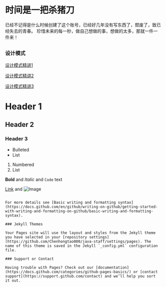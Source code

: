 # 时间是一把杀猪刀

已经不记得是什么时候创建了这个账号，已经好几年没有写东西了，颓废了，致已经失去的青春。
珍惜未来的每一秒，做自己想做的事，想做的太多，那就一件一件来！
## 



### 设计模式

[设计模式精讲1](http://c.biancheng.net/design_pattern/)

[设计模式精讲2](https://www.cnblogs.com/pony1223/p/7608955.html)

[设计模式精讲3](http://c.biancheng.net/design_pattern/)

# Header 1
## Header 2
### Header 3

- Bulleted
- List

1. Numbered
2. List

**Bold** and _Italic_ and `Code` text

[Link](url) and ![Image](src)
```

For more details see [Basic writing and formatting syntax](https://docs.github.com/en/github/writing-on-github/getting-started-with-writing-and-formatting-on-github/basic-writing-and-formatting-syntax).

### Jekyll Themes

Your Pages site will use the layout and styles from the Jekyll theme you have selected in your [repository settings](https://github.com/Chenhongtao000/java-staff/settings/pages). The name of this theme is saved in the Jekyll `_config.yml` configuration file.

### Support or Contact

Having trouble with Pages? Check out our [documentation](https://docs.github.com/categories/github-pages-basics/) or [contact support](https://support.github.com/contact) and we’ll help you sort it out.
